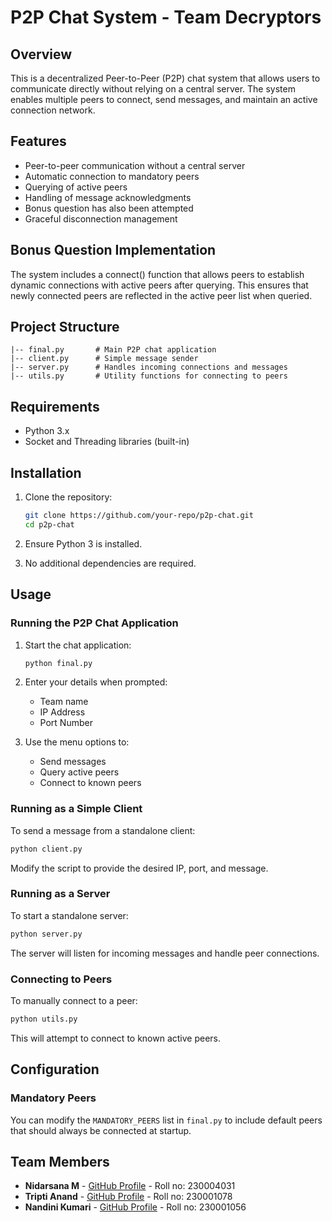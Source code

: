 # P2P Chat System - Team Decryptors

## Overview
This is a decentralized Peer-to-Peer (P2P) chat system that allows users to communicate directly without relying on a central server. The system enables multiple peers to connect, send messages, and maintain an active connection network.

## Features
- Peer-to-peer communication without a central server
- Automatic connection to mandatory peers
- Querying of active peers
- Handling of message acknowledgments
- Bonus question has also been attempted
- Graceful disconnection management

## Bonus Question Implementation
The system includes a connect() function that allows peers to establish dynamic connections with active peers after querying. This ensures that newly connected peers are reflected in the active peer list when queried.

## Project Structure
```
|-- final.py       # Main P2P chat application
|-- client.py      # Simple message sender
|-- server.py      # Handles incoming connections and messages
|-- utils.py       # Utility functions for connecting to peers
```

## Requirements
- Python 3.x
- Socket and Threading libraries (built-in)

## Installation
1. Clone the repository:
   ```sh
   git clone https://github.com/your-repo/p2p-chat.git
   cd p2p-chat
   ```

2. Ensure Python 3 is installed.
3. No additional dependencies are required.

## Usage

### Running the P2P Chat Application

1. Start the chat application:

   ```sh
   python final.py
   ```

2. Enter your details when prompted:

   - Team name
   - IP Address
   - Port Number

3. Use the menu options to:

   - Send messages
   - Query active peers
   - Connect to known peers

### Running as a Simple Client

To send a message from a standalone client:

```sh
python client.py
```

Modify the script to provide the desired IP, port, and message.

### Running as a Server

To start a standalone server:

```sh
python server.py
```

The server will listen for incoming messages and handle peer connections.

### Connecting to Peers

To manually connect to a peer:

```sh
python utils.py
```

This will attempt to connect to known active peers.

## Configuration

### Mandatory Peers

You can modify the `MANDATORY_PEERS` list in `final.py` to include default peers that should always be connected at startup.

## Team Members

- **Nidarsana M** - [GitHub Profile](https://github.com/Nidarsana02) - Roll no: 230004031
- **Tripti Anand** - [GitHub Profile](https://github.com/Tripti1298) - Roll no: 230001078
- **Nandini Kumari** - [GitHub Profile](https://github.com/dini-5002) - Roll no: 230001056


